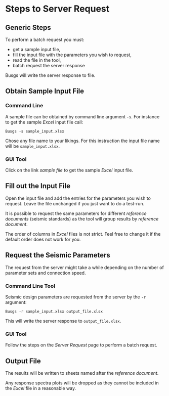# Steps to Server Request

## Generic Steps
To perform a batch request you must:
- get a sample input file,
- fill the input file with the parameters you wish to request,
- read the file in the tool,
- batch request the server response

Busgs will write the server response to file.

## Obtain Sample Input File
### Command Line

A sample file can be obtained by command line argument `-s`.
For instance to get the sample _Excel_ input file call:
```
Busgs -s sample_input.xlsx
```
Chose any file name to your likings. 
For this instruction the input file name will be `sample_input.xlsx`.

### GUI Tool
Click on the link _sample file_ to get the sample _Excel_ input file.

## Fill out the Input File
Open the input file and add the entries for the parameters you wish to request.
Leave the file unchanged if you just want to do a test-run.

It is possible to request the same parameters for different _reference documents_
(seismic standards) as the tool will group results by _reference document_.

The order of columns in _Excel_ files is not strict. 
Feel free to change it if the default order does not work for you. 

## Request the Seismic Parameters
The request from the server might take a while depending on the number of 
parameter sets and connection speed.

### Command Line Tool
Seismic design parameters are requested from the server by the `-r` argument:
```
Busgs -r sample_input.xlsx output_file.xlsx
```
This will write the server response to `output_file.xlsx`.

### GUI Tool
Follow the steps on the _Server Request_ page to perform a batch request. 

## Output File
The results will be written to sheets named after the _reference document_.

Any response spectra plots will be dropped as they cannot be 
included in the _Excel_ file in a reasonable way.
